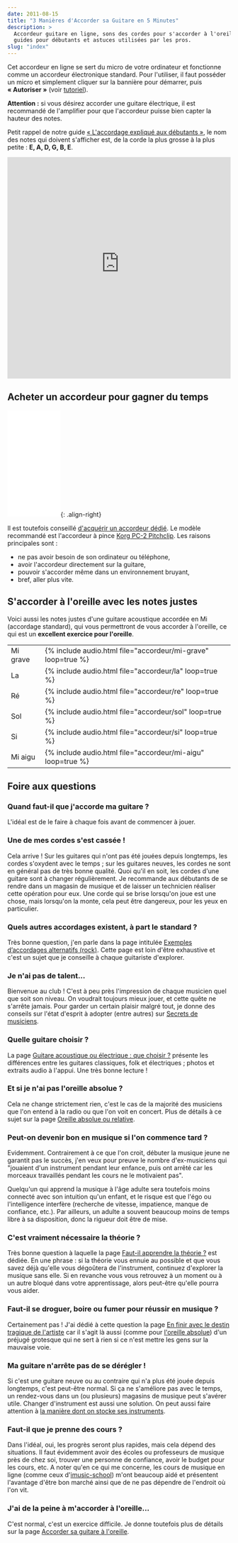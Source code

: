 ```yaml
---
date: 2011-08-15
title: "3 Manières d'Accorder sa Guitare en 5 Minutes"
description: >
  Accordeur guitare en ligne, sons des cordes pour s'accorder à l'oreille, 
  guides pour débutants et astuces utilisées par les pros.
slug: "index"
---
```


Cet accordeur en ligne se sert du micro de votre ordinateur et fonctionne comme 
un accordeur électronique standard. Pour l'utiliser, il faut posséder un micro 
et simplement cliquer sur la bannière pour démarrer, puis **« Autoriser »** 
(voir <a href="https://www.youtube.com/watch?v=QR9re874Sik"
target="_blank">tutoriel</a>).

**Attention :** si vous désirez accorder une guitare électrique, il est 
recommandé de l'amplifier pour que l'accordeur puisse bien capter la hauteur 
des notes.

Petit rappel de notre guide [« L'accordage expliqué aux 
débutants »][debutants], le nom des notes qui doivent s'afficher est, de la 
corde la plus grosse à la plus petite : **E, A, D, G, B, E**.

<iframe allow="microphone" style="height: 500px; width: 100%; border: 0;" src="https://accordeur.accordersaguitare.com/?lang=fr"></iframe>

<script async src="//pagead2.googlesyndication.com/pagead/js/adsbygoogle.js"></script>
<!-- asg-accordeur -->
<ins class="adsbygoogle"
     style="display:block; border:0"
     data-ad-client="ca-pub-2493011358476103"
     data-ad-slot="6081268093"
     data-ad-format="auto"
     data-full-width-responsive="true"></ins>
<script>
(adsbygoogle = window.adsbygoogle || []).push({});
</script>

## Acheter un accordeur pour gagner du temps

<iframe style="width:120px;height:240px;" marginwidth="0" marginheight="0" scrolling="no" frameborder="0" src="//ws-eu.amazon-adsystem.com/widgets/q?ServiceVersion=20070822&OneJS=1&Operation=GetAdHtml&MarketPlace=FR&source=ac&ref=qf_sp_asin_til&ad_type=product_link&tracking_id=sdm0b-21&marketplace=amazon&region=FR&placement=B07DZRSV54&asins=B07DZRSV54&linkId=1665b427db5e477a5a4988b4a81bb176&show_border=true&link_opens_in_new_window=true"></iframe>{: .align-right}

Il est toutefois conseillé [d'acquérir un accordeur 
dédié][acheter-un-accordeur]. Le modèle recommandé est l'accordeur à pince 
[Korg PC-2 Pitchclip][korg-pc2]. Les raisons principales sont :

- ne pas avoir besoin de son ordinateur ou téléphone,
- avoir l'accordeur directement sur la guitare,
- pouvoir s'accorder même dans un environnement bruyant,
- bref, aller plus vite.

## S'accorder à l'oreille avec les notes justes

Voici aussi les notes justes d'une guitare acoustique accordée en Mi (accordage 
standard), qui vous permettront de vous accorder à l'oreille, ce qui est un 
**excellent exercice pour l'oreille**.

<table>
  <tr>
    <td>Mi grave</td>
    <td>{% include audio.html file="accordeur/mi-grave" loop=true %}</td>
  </tr>
  <tr>
    <td>La</td>
    <td>{% include audio.html file="accordeur/la" loop=true %}</td>
  </tr>
  <tr>
    <td>Ré</td>
    <td>{% include audio.html file="accordeur/re" loop=true %}</td>
  </tr>
  <tr>
    <td>Sol</td>
    <td>{% include audio.html file="accordeur/sol" loop=true %}</td>
  </tr>
  <tr>
    <td>Si</td>
    <td>{% include audio.html file="accordeur/si" loop=true %}</td>
  </tr>
  <tr>
    <td>Mi aigu</td>
    <td>{% include audio.html file="accordeur/mi-aigu" loop=true %}</td>
  </tr>
</table>

## Foire aux questions

### Quand faut-il que j'accorde ma guitare ?

L'idéal est de le faire à chaque fois avant de commencer à jouer.

### Une de mes cordes s'est cassée !

Cela arrive ! Sur les guitares qui n'ont pas été jouées depuis longtemps, les 
cordes s'oxydent avec le temps ; sur les guitares neuves, les cordes ne sont en 
général pas de très bonne qualité. Quoi qu'il en soit, les cordes d'une guitare 
sont à changer régulièrement. Je recommande aux débutants de se rendre dans un 
magasin de musique et de laisser un technicien réaliser cette opération pour 
eux. Une corde qui se brise lorsqu'on joue est une chose, mais lorsqu'on la 
monte, cela peut être dangereux, pour les yeux en particulier.

### Quels autres accordages existent, à part le standard ?

Très bonne question, j'en parle dans la page intitulée [Exemples d’accordages 
alternatifs (rock)][accordages-alt]. Cette page est loin d'être exhaustive et 
c'est un sujet que je conseille à chaque guitariste d'explorer.

### Je n'ai pas de talent…

Bienvenue au club ! C'est à peu près l'impression de chaque musicien quel que 
soit son niveau. On voudrait toujours mieux jouer, et cette quête ne s'arrête 
jamais. Pour garder un certain plaisir malgré tout, je donne des conseils sur 
l'état d'esprit à adopter (entre autres) sur [Secrets de musiciens][sdm].

### Quelle guitare choisir ?

La page [Guitare acoustique ou électrique : que choisir ?][choix-guit] présente 
les différences entre les guitares classiques, folk et électriques ; photos et 
extraits audio à l'appui. Une très bonne lecture !

### Et si je n'ai pas l'oreille absolue ?

Cela ne change strictement rien, c'est le cas de la majorité des musiciens que 
l'on entend à la radio ou que l'on voit en concert. Plus de détails à ce sujet 
sur la page [Oreille absolue ou relative][oreille-absolue].

### Peut-on devenir bon en musique si l'on commence tard ?

Evidemment. Contrairement à ce que l'on croit, débuter la musique jeune ne 
garantit pas le succès, j'en veux pour preuve le nombre d'ex-musiciens qui 
"jouaient d'un instrument pendant leur enfance, puis ont arrêté car les 
morceaux travaillés pendant les cours ne le motivaient pas".

Quelqu'un qui apprend la musique à l'âge adulte sera toutefois moins connecté 
avec son intuition qu'un enfant, et le risque est que l'égo ou l'intelligence 
interfère (recherche de vitesse, impatience, manque de confiance, etc.). Par 
ailleurs, un adulte a souvent beaucoup moins de temps libre à sa disposition, 
donc la rigueur doit être de mise.

### C'est vraiment nécessaire la théorie ?

Très bonne question à laquelle la page [Faut-il apprendre la 
théorie ?][appr-theorie] est dédiée. En une phrase : si la théorie vous ennuie 
au possible et que vous savez déjà qu'elle vous dégoûtera de l'instrument, 
continuez d'explorer la musique sans elle. Si en revanche vous vous retrouvez à 
un moment ou à un autre bloqué dans votre apprentissage, alors peut-être 
qu'elle pourra vous aider.

### Faut-il se droguer, boire ou fumer pour réussir en musique ?

Certainement pas ! J'ai dédié à cette question la page [En finir avec le destin 
tragique de l'artiste][destin-tragique] car il s'agit là aussi (comme pour 
[l'oreille absolue][oreille-absolue]) d'un préjugé grotesque qui ne sert à rien 
si ce n'est mettre les gens sur la mauvaise voie.

### Ma guitare n'arrête pas de se dérégler !

Si c'est une guitare neuve ou au contraire qui n'a plus été jouée depuis 
longtemps, c'est peut-être normal. Si ça ne s'améliore pas avec le temps, un 
rendez-vous dans un (ou plusieurs) magasins de musique peut s'avérer utile. 
Changer d'instrument est aussi une solution. On peut aussi faire attention à 
[la manière dont on stocke ses instruments][degats-materiels].

### Faut-il que je prenne des cours ?

Dans l'idéal, oui, les progrès seront plus rapides, mais cela dépend des 
situations. Il faut évidemment avoir des écoles ou professeurs de musique près 
de chez soi, trouver une personne de confiance, avoir le budget pour les cours, 
etc. A noter qu'en ce qui me concerne, les cours de musique en ligne (comme 
ceux d'[imusic-school][imusic-school]) m'ont beaucoup aidé et présentent 
l'avantage d'être bon marché ainsi que de ne pas dépendre de l'endroit où l'on 
vit.

### J'ai de la peine à m'accorder à l'oreille…

C'est normal, c'est un exercice difficile. Je donne toutefois plus de détails 
sur la page [Accorder sa guitare à l'oreille][accord-oreille].

[debutants]:/l-accordage-explique-aux-debutants/
[acheter-un-accordeur]:/acheter-un-accordeur/
[korg-pc2]:http://bit.ly/korg-pc2
[accordages-alt]:/accordages-alternatifs/
[sdm]:https://www.secretsdemusiciens.com/
[choix-guit]:/guitare-acoustique-ou-electrique-que-choisir/
[oreille-absolue]:https://www.secretsdemusiciens.com/oreille-absolue-ou-relative/
[appr-theorie]:https://www.secretsdemusiciens.com/apprendre-la-theorie-ou-non/
[destin-tragique]:https://www.secretsdemusiciens.com/destin-tragique-de-l-artiste/
[degats-materiels]:https://www.secretsdemusiciens.com/degats-materiels-instruments/
[imusic-school]:http://bit.ly/2J12ZFS
[accord-oreille]:https://www.secretsdemusiciens.com/accorder-sa-guitare-a-l-oreille/
